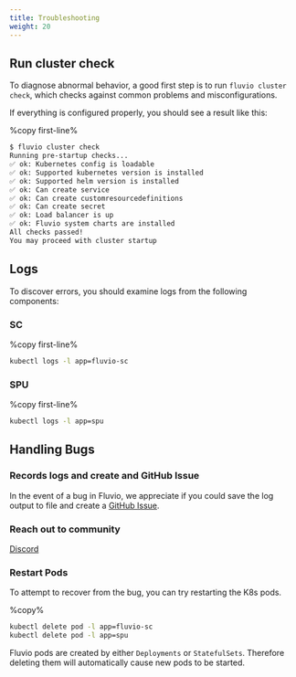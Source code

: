 ```yaml
---
title: Troubleshooting
weight: 20
---
```


## Run cluster check

To diagnose abnormal behavior, a good first step is to run `fluvio cluster check`, which checks against common problems and misconfigurations. 

If everything is configured properly, you should see a result like this:

%copy first-line%
```bash
$ fluvio cluster check
Running pre-startup checks...
✅ ok: Kubernetes config is loadable
✅ ok: Supported kubernetes version is installed
✅ ok: Supported helm version is installed
✅ ok: Can create service
✅ ok: Can create customresourcedefinitions
✅ ok: Can create secret
✅ ok: Load balancer is up
✅ ok: Fluvio system charts are installed
All checks passed!
You may proceed with cluster startup
```

## Logs

To discover errors, you should examine logs from the following components:

### SC
%copy first-line%
```bash
kubectl logs -l app=fluvio-sc
```
### SPU
%copy first-line%
```bash
kubectl logs -l app=spu
```

## Handling Bugs

### Records logs and create and GitHub Issue

In the event of a bug in Fluvio, we appreciate if you could save the log output to file and create a [GitHub Issue](https://github.com/infinyon/fluvio/issues/new?assignees=&labels=bug&template=bug_report.md&title=%5BBug%5D%3A).

### Reach out to community

[Discord](https://discord.gg/zHsWBt5Z2n)

### Restart Pods

To attempt to recover from the bug, you can try restarting the K8s pods. 

%copy%
```bash
kubectl delete pod -l app=fluvio-sc
kubectl delete pod -l app=spu
```

Fluvio pods are created by either `Deployments` or `StatefulSets`. Therefore deleting them will automatically cause new pods to be started.
